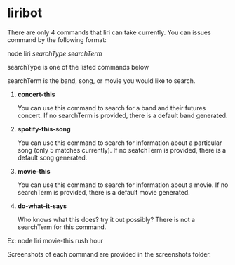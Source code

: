 # liribot
There are only 4 commands that liri can take currently. You can issues command by the following format:

node liri *searchType searchTerm*

searchType is one of the listed commands below

searchTerm is the band, song, or movie you would like to search.

  1. **concert-this**

      You can use this command to search for a band and their futures concert. If no searchTerm is provided, there is a default band generated.
    
    
  1. **spotify-this-song**

      You can use this command to search for information about a particular song (only 5 matches currently). If no seatchTerm is provided, there is a default song generated.
  
  1. **movie-this**

      You can use this command to search for information about a movie. If no searchTerm is provided, there is a default movie generated.
    
  1. **do-what-it-says**

      Who knows what this does? try it out possibly? There is not a searchTerm for this command.
      


Ex: node liri movie-this rush hour
      
Screenshots of each command are provided in the screenshots folder.
